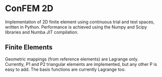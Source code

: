 ConFEM 2D
=========

Implementation of 2D finite element using continuous trial and test spaces, written in Python. Performance is achieved using the Numpy and Scipy libraries and Numba JIT compilation.

Finite Elements
---------------
Geometric mappings (from reference elements) are Lagrange only. Currently, P1 and P2 triangular elements are implemented, but any other P is easy to add.
The basis functions are currently Lagrange too.
